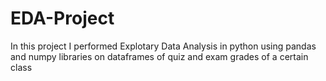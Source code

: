 # EDA-Project
In this project I performed Explotary Data Analysis in python using pandas and numpy libraries on dataframes of quiz and exam grades of a certain class 
